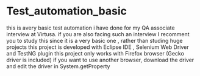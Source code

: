 # Test_automation_basic
this is avery basic test automation i have done for my QA associate interview at Virtusa.
if you are also facing such an interview I recomment you to study this since it is a very basic one , rather than studing huge projects
this project is developed with Eclipse IDE , Selenium Web Driver and TestNG plugin
this project only works with Firefox browser (Gecko driver is included)
if you want to use another browser, download the driver and edit the driver in System.getProperty
